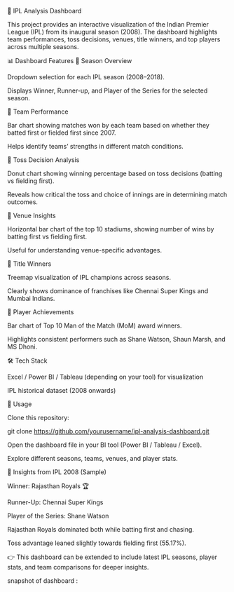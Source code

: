 🏏 IPL Analysis Dashboard

This project provides an interactive visualization of the Indian Premier League (IPL) from its inaugural season (2008). The dashboard highlights team performances, toss decisions, venues, title winners, and top players across multiple seasons.

📊 Dashboard Features 🔹 Season Overview

Dropdown selection for each IPL season (2008–2018).

Displays Winner, Runner-up, and Player of the Series for the selected season.

🔹 Team Performance

Bar chart showing matches won by each team based on whether they batted first or fielded first since 2007.

Helps identify teams’ strengths in different match conditions.

🔹 Toss Decision Analysis

Donut chart showing winning percentage based on toss decisions (batting vs fielding first).

Reveals how critical the toss and choice of innings are in determining match outcomes.

🔹 Venue Insights

Horizontal bar chart of the top 10 stadiums, showing number of wins by batting first vs fielding first.

Useful for understanding venue-specific advantages.

🔹 Title Winners

Treemap visualization of IPL champions across seasons.

Clearly shows dominance of franchises like Chennai Super Kings and Mumbai Indians.

🔹 Player Achievements

Bar chart of Top 10 Man of the Match (MoM) award winners.

Highlights consistent performers such as Shane Watson, Shaun Marsh, and MS Dhoni.

🛠️ Tech Stack

Excel / Power BI / Tableau (depending on your tool) for visualization

IPL historical dataset (2008 onwards)

🚀 Usage

Clone this repository:

git clone https://github.com/yourusername/ipl-analysis-dashboard.git

Open the dashboard file in your BI tool (Power BI / Tableau / Excel).

Explore different seasons, teams, venues, and player stats.

📌 Insights from IPL 2008 (Sample)

Winner: Rajasthan Royals 🏆

Runner-Up: Chennai Super Kings

Player of the Series: Shane Watson

Rajasthan Royals dominated both while batting first and chasing.

Toss advantage leaned slightly towards fielding first (55.17%).

👉 This dashboard can be extended to include latest IPL seasons, player stats, and team comparisons for deeper insights.

snapshot of dashboard : 
